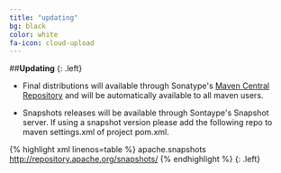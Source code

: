 ```yaml
---
title: "updating"
bg: black
color: white
fa-icon: cloud-upload
---
```


##**Updating**
{: .left}

- Final distributions will available through Sonatype's [Maven Central Repository](http://search.maven.org/) and will be automatically available to all maven users.

- Snapshots releases will be available through Sontaype's Snapshot server.
If using a snapshot version please add the following repo to maven settings.xml of project pom.xml.

{% highlight xml linenos=table %}
<pluginRepositories>
  <pluginRepository>
    <id>apache.snapshots</id>
    <url>http://repository.apache.org/snapshots/</url>
  </pluginRepository>
</pluginRepositories>
{% endhighlight %}
{: .left}
